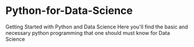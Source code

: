 # Python-for-Data-Science
Getting Started with Python and Data Science
Here you'll find the basic and necessary python programming that one should must know for Data Science
